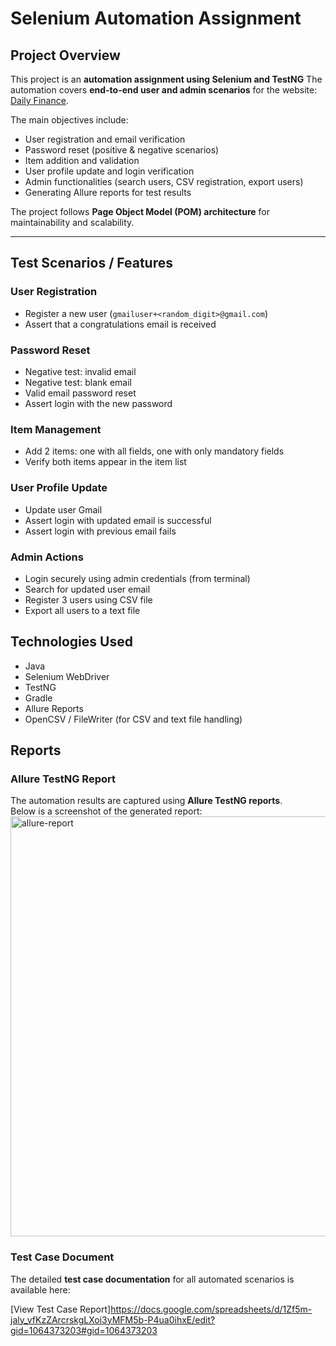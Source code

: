 # Selenium Automation Assignment

## Project Overview
This project is an **automation assignment using Selenium and TestNG** 
The automation covers **end-to-end user and admin scenarios** for the website: [Daily Finance](https://dailyfinance.roadtocareer.net/).

The main objectives include:
- User registration and email verification
- Password reset (positive & negative scenarios)
- Item addition and validation
- User profile update and login verification
- Admin functionalities (search users, CSV registration, export users)
- Generating Allure reports for test results

The project follows **Page Object Model (POM) architecture** for maintainability and scalability.

---

## Test Scenarios / Features

### User Registration
- Register a new user (`gmailuser+<random_digit>@gmail.com`)
- Assert that a congratulations email is received

### Password Reset
- Negative test: invalid email
- Negative test: blank email
- Valid email password reset
- Assert login with the new password

### Item Management
- Add 2 items: one with all fields, one with only mandatory fields
- Verify both items appear in the item list

### User Profile Update
- Update user Gmail
- Assert login with updated email is successful
- Assert login with previous email fails

### Admin Actions
- Login securely using admin credentials (from terminal)
- Search for updated user email
- Register 3 users using CSV file
- Export all users to a text file

## Technologies Used
- Java
- Selenium WebDriver
- TestNG
- Gradle
- Allure Reports
- OpenCSV / FileWriter (for CSV and text file handling)

## Reports

### Allure TestNG Report
The automation results are captured using **Allure TestNG reports**.  
Below is a screenshot of the generated report:
<img width="1301" height="672" alt="allure-report" src="https://github.com/user-attachments/assets/c32c52fb-6ecb-4854-92f9-7ea18a9e74e6" />

### Test Case Document
The detailed **test case documentation** for all automated scenarios is available here:  

[View Test Case Report]https://docs.google.com/spreadsheets/d/1Zf5m-jaly_vfKzZArcrskgLXoi3yMFM5b-P4ua0ihxE/edit?gid=1064373203#gid=1064373203





